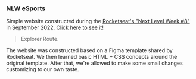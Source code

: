### NLW eSports
Simple website constructed during the <a href="https://lp.rocketseat.com.br/nlw">Rocketseat's "Next Level Week #8"</a> in September 2022. <a href="https://lknknm.github.io/nlw-explorer/"> Click here to see it!</a>

> Explorer Route.

The website was constructed based on a Figma template shared by Rocketseat. We then learned basic HTML + CSS concepts around the original template. After that, we're allowed to make some small changes customizing to our own taste.

